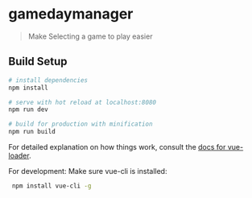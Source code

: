 # gamedaymanager

> Make Selecting a game to play easier

## Build Setup

``` bash
# install dependencies
npm install

# serve with hot reload at localhost:8080
npm run dev

# build for production with minification
npm run build
```

For detailed explanation on how things work, consult the [docs for vue-loader](http://vuejs.github.io/vue-loader).

For development:
  Make sure vue-cli is installed:

 ``` bash
  npm install vue-cli -g
 ```
